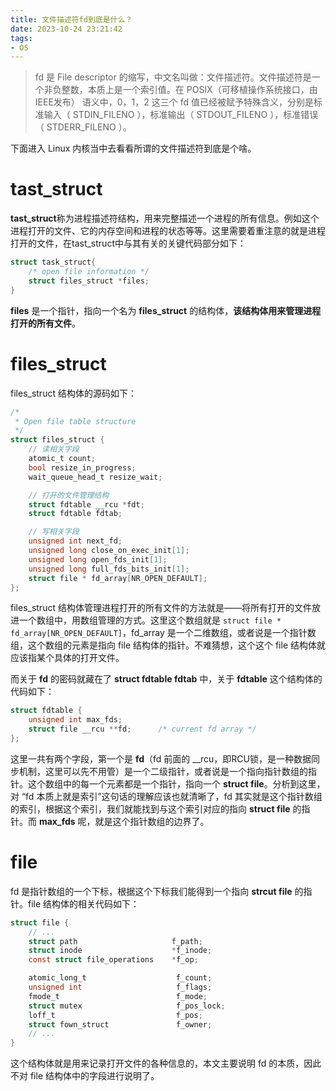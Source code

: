 ```yaml
---
title: 文件描述符fd到底是什么？
date: 2023-10-24 23:21:42
tags:
- OS
---
```

> fd 是 File descriptor 的缩写，中文名叫做：文件描述符。文件描述符是一个非负整数，本质上是一个索引值。在 POSIX（可移植操作系统接口，由IEEE发布） 语义中，0，1，2 这三个 fd 值已经被赋予特殊含义，分别是标准输入（ STDIN_FILENO ），标准输出（ STDOUT_FILENO ），标准错误（ STDERR_FILENO ）。

下面进入 Linux 内核当中去看看所谓的文件描述符到底是个啥。

# tast_struct

**tast_struct**称为进程描述符结构，用来完整描述一个进程的所有信息。例如这个进程打开的文件、它的内存空间和进程的状态等等。这里需要着重注意的就是进程打开的文件，在tast_struct中与其有关的关键代码部分如下：

```c
struct task_struct{
	/* open file information */
    struct files_struct *files;
}
```

**files** 是一个指针，指向一个名为 **files_struct** 的结构体，**该结构体用来管理进程打开的所有文件**。

# files_struct

files_struct 结构体的源码如下：

```c
/*
 * Open file table structure
 */
struct files_struct {
    // 读相关字段
    atomic_t count;
    bool resize_in_progress;
    wait_queue_head_t resize_wait;

    // 打开的文件管理结构
    struct fdtable __rcu *fdt;
    struct fdtable fdtab;

    // 写相关字段
    unsigned int next_fd;
    unsigned long close_on_exec_init[1];
    unsigned long open_fds_init[1];
    unsigned long full_fds_bits_init[1];
    struct file * fd_array[NR_OPEN_DEFAULT];
};
```

files_struct 结构体管理进程打开的所有文件的方法就是——将所有打开的文件放进一个数组中，用数组管理的方式。这里这个数组就是 `struct file * fd_array[NR_OPEN_DEFAULT]`，fd_array 是一个二维数组，或者说是一个指针数组，这个数组的元素是指向 file 结构体的指针。不难猜想，这个这个 file 结构体就应该指某个具体的打开文件。

而关于 **fd** 的密码就藏在了 **struct fdtable fdtab** 中，关于 **fdtable** 这个结构体的代码如下：

```c
struct fdtable {
    unsigned int max_fds;
    struct file __rcu **fd;      /* current fd array */
};
```

这里一共有两个字段，第一个是 **fd**（fd 前面的 __rcu，即RCU锁，是一种数据同步机制，这里可以先不用管）是一个二级指针，或者说是一个指向指针数组的指针。这个数组中的每一个元素都是一个指针，指向一个 **struct file**。分析到这里，对 “fd 本质上就是索引”这句话的理解应该也就清晰了，fd 其实就是这个指针数组的索引，根据这个索引，我们就能找到与这个索引对应的指向 **struct file** 的指针。而 **max_fds** 呢，就是这个指针数组的边界了。

# file

fd 是指针数组的一个下标，根据这个下标我们能得到一个指向 **strcut file** 的指针。file 结构体的相关代码如下：

```c
struct file {
    // ...
    struct path                     f_path;
    struct inode                    *f_inode;
    const struct file_operations    *f_op;

    atomic_long_t                    f_count;
    unsigned int                     f_flags;
    fmode_t                          f_mode;
    struct mutex                     f_pos_lock;
    loff_t                           f_pos;
    struct fown_struct               f_owner;
    // ...
}
```

这个结构体就是用来记录打开文件的各种信息的，本文主要说明 fd 的本质，因此不对 file 结构体中的字段进行说明了。

